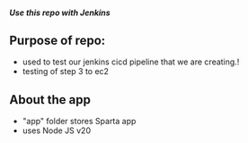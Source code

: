 ##### Use this repo with Jenkins
## Purpose of repo: 
- used to test our jenkins cicd pipeline that we are creating.!
- testing of step 3 to ec2 
## About the app
- "app" folder stores Sparta app
- uses Node JS v20

